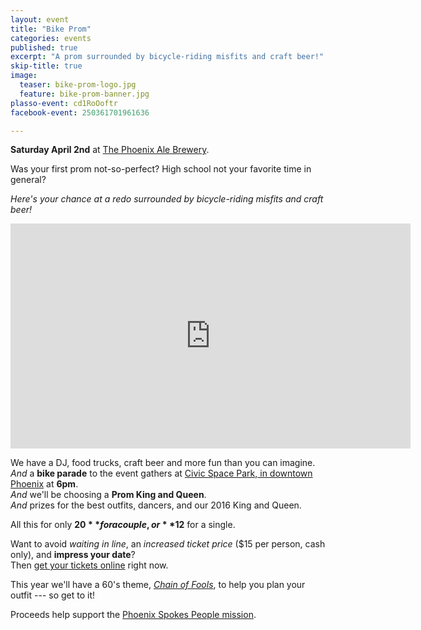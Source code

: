 ```yaml
---
layout: event
title: "Bike Prom"
categories: events
published: true
excerpt: "A prom surrounded by bicycle-riding misfits and craft beer!"
skip-title: true
image:
  teaser: bike-prom-logo.jpg
  feature: bike-prom-banner.jpg
plasso-event: cd1RoOoftr
facebook-event: 250361701961636

---
```


**Saturday April 2nd** at [The Phoenix Ale Brewery](http://phoenixale.com/).

Was your first prom not-so-perfect?
High school not your favorite time in general?

*Here's your chance at a redo surrounded by bicycle-riding misfits and craft beer!*


<iframe width="640" height="360" style="border-width: 0" src="https://interactive.tegna-media.com/video/embed/embed.html?dfpposition=Video_prestream_external&id=2089945&title=Bike%20Prom&site=75&station=az-phoenix-KPNX-B3318&api=prod&playerid=6918249996581&dfpid=32805352">
</iframe>

We have a DJ, food trucks, craft beer and more fun than you can imagine.
<br>
*And* a **bike parade** to the event gathers at [Civic Space Park, in downtown Phoenix](https://goo.gl/maps/yLyc4PMKCjr) at **6pm**.
<br>
*And* we'll be choosing a **Prom King and Queen**.
<br>
*And* prizes for the best outfits, dancers, and our 2016 King and Queen.

All this for only **$20** for a couple, or **$12** for a single.
<br>

Want to avoid *waiting in line*, an *increased ticket price* ($15 per person, cash only), and **impress your date**?
<br>
Then <a href="https://plasso.co/s/cd1RoOoftr" class="plo-button">get your tickets online</a> right now.

This year we'll have a 60's theme, *[Chain of Fools](https://youtu.be/tHeqFxHSVfA)*, to help you plan your outfit --- so get to it!

Proceeds help support the [Phoenix Spokes People mission](/about).
